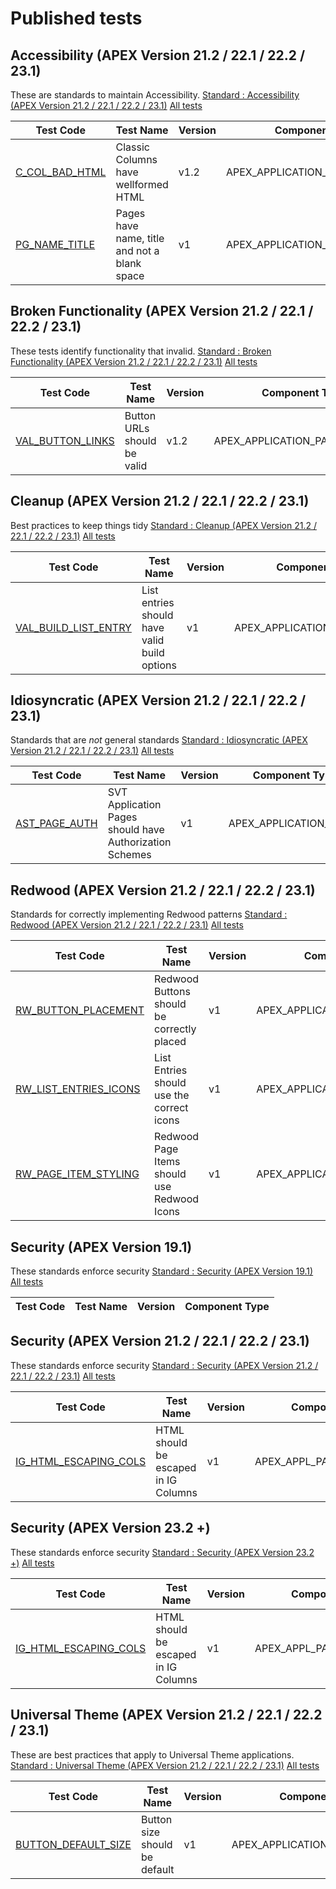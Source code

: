 # Published tests

## Accessibility (APEX Version 21.2 / 22.1 / 22.2 / 23.1)
These are standards to maintain Accessibility.
[Standard : Accessibility (APEX Version 21.2 / 22.1 / 22.2 / 23.1)](APEX_ACCESSIBILITY_212/STANDARD-APEX_ACCESSIBILITY_212.json)
[All tests](APEX_ACCESSIBILITY_212/ALL_TESTS-APEX_ACCESSIBILITY_212.json)

| Test Code | Test Name | Version | Component Type |
|-----------|-----------|---------|----------------|
| [C_COL_BAD_HTML](APEX_ACCESSIBILITY_212/tests/C_COL_BAD_HTML.json) |  Classic Columns have wellformed HTML | v1.2 | APEX_APPLICATION_PAGE_RPT_COLS |
| [PG_NAME_TITLE](APEX_ACCESSIBILITY_212/tests/PG_NAME_TITLE.json) |  Pages have name, title and not a blank space | v1 | APEX_APPLICATION_PAGES |

## Broken Functionality (APEX Version 21.2 / 22.1 / 22.2 / 23.1)
These tests identify functionality that invalid.
[Standard : Broken Functionality (APEX Version 21.2 / 22.1 / 22.2 / 23.1)](APEX_BROKEN_FUNCTIONALITY_212/STANDARD-APEX_BROKEN_FUNCTIONALITY_212.json)
[All tests](APEX_BROKEN_FUNCTIONALITY_212/ALL_TESTS-APEX_BROKEN_FUNCTIONALITY_212.json)

| Test Code | Test Name | Version | Component Type |
|-----------|-----------|---------|----------------|
| [VAL_BUTTON_LINKS](APEX_BROKEN_FUNCTIONALITY_212/tests/VAL_BUTTON_LINKS.json) |  Button URLs should be valid | v1.2 | APEX_APPLICATION_PAGE_BUTTONS |

## Cleanup (APEX Version 21.2 / 22.1 / 22.2 / 23.1)
Best practices to keep things tidy
[Standard : Cleanup (APEX Version 21.2 / 22.1 / 22.2 / 23.1)](APEX_CLEANUP_212/STANDARD-APEX_CLEANUP_212.json)
[All tests](APEX_CLEANUP_212/ALL_TESTS-APEX_CLEANUP_212.json)

| Test Code | Test Name | Version | Component Type |
|-----------|-----------|---------|----------------|
| [VAL_BUILD_LIST_ENTRY](APEX_CLEANUP_212/tests/VAL_BUILD_LIST_ENTRY.json) |  List entries should have valid build options | v1 | APEX_APPLICATION_LIST_ENTRIES |

## Idiosyncratic (APEX Version 21.2 / 22.1 / 22.2 / 23.1)
Standards that are *not* general standards
[Standard : Idiosyncratic (APEX Version 21.2 / 22.1 / 22.2 / 23.1)](APEX_IDIOSYNCRATIC_212/STANDARD-APEX_IDIOSYNCRATIC_212.json)
[All tests](APEX_IDIOSYNCRATIC_212/ALL_TESTS-APEX_IDIOSYNCRATIC_212.json)

| Test Code | Test Name | Version | Component Type |
|-----------|-----------|---------|----------------|
| [AST_PAGE_AUTH](APEX_IDIOSYNCRATIC_212/tests/AST_PAGE_AUTH.json) |  SVT Application Pages should have Authorization Schemes | v1 | APEX_APPLICATION_PAGES |

## Redwood (APEX Version 21.2 / 22.1 / 22.2 / 23.1)
Standards for correctly implementing Redwood patterns
[Standard : Redwood (APEX Version 21.2 / 22.1 / 22.2 / 23.1)](APEX_REDWOOD_212/STANDARD-APEX_REDWOOD_212.json)
[All tests](APEX_REDWOOD_212/ALL_TESTS-APEX_REDWOOD_212.json)

| Test Code | Test Name | Version | Component Type |
|-----------|-----------|---------|----------------|
| [RW_BUTTON_PLACEMENT](APEX_REDWOOD_212/tests/RW_BUTTON_PLACEMENT.json) |  Redwood Buttons should be correctly placed | v1 | APEX_APPLICATION_PAGE_BUTTONS |
| [RW_LIST_ENTRIES_ICONS](APEX_REDWOOD_212/tests/RW_LIST_ENTRIES_ICONS.json) |  List Entries should use the correct icons | v1 | APEX_APPLICATION_LIST_ENTRIES |
| [RW_PAGE_ITEM_STYLING](APEX_REDWOOD_212/tests/RW_PAGE_ITEM_STYLING.json) |  Redwood Page Items should use Redwood Icons | v1 | APEX_APPLICATION_PAGE_ITEMS |

## Security (APEX Version 19.1)
These standards enforce security
[Standard : Security (APEX Version 19.1)](APEX_SECURITY_191/STANDARD-APEX_SECURITY_191.json)
[All tests](APEX_SECURITY_191/ALL_TESTS-APEX_SECURITY_191.json)

| Test Code | Test Name | Version | Component Type |
|-----------|-----------|---------|----------------|

## Security (APEX Version 21.2 / 22.1 / 22.2 / 23.1)
These standards enforce security
[Standard : Security (APEX Version 21.2 / 22.1 / 22.2 / 23.1)](APEX_SECURITY_212/STANDARD-APEX_SECURITY_212.json)
[All tests](APEX_SECURITY_212/ALL_TESTS-APEX_SECURITY_212.json)

| Test Code | Test Name | Version | Component Type |
|-----------|-----------|---------|----------------|
| [IG_HTML_ESCAPING_COLS](APEX_SECURITY_212/tests/IG_HTML_ESCAPING_COLS.json) |  HTML should be escaped in IG Columns | v1 | APEX_APPL_PAGE_IG_COLUMNS |

## Security (APEX Version 23.2 +)
These standards enforce security
[Standard : Security (APEX Version 23.2 +)](APEX_SECURITY_232/STANDARD-APEX_SECURITY_232.json)
[All tests](APEX_SECURITY_232/ALL_TESTS-APEX_SECURITY_232.json)

| Test Code | Test Name | Version | Component Type |
|-----------|-----------|---------|----------------|
| [IG_HTML_ESCAPING_COLS](APEX_SECURITY_232/tests/IG_HTML_ESCAPING_COLS.json) |  HTML should be escaped in IG Columns | v1 | APEX_APPL_PAGE_IG_COLUMNS |

## Universal Theme (APEX Version 21.2 / 22.1 / 22.2 / 23.1)
These are best practices that apply to Universal Theme applications.
[Standard : Universal Theme (APEX Version 21.2 / 22.1 / 22.2 / 23.1)](APEX_UNIVERSAL_THEME_212/STANDARD-APEX_UNIVERSAL_THEME_212.json)
[All tests](APEX_UNIVERSAL_THEME_212/ALL_TESTS-APEX_UNIVERSAL_THEME_212.json)

| Test Code | Test Name | Version | Component Type |
|-----------|-----------|---------|----------------|
| [BUTTON_DEFAULT_SIZE](APEX_UNIVERSAL_THEME_212/tests/BUTTON_DEFAULT_SIZE.json) |  Button size should be default | v1 | APEX_APPLICATION_PAGE_BUTTONS |

    
